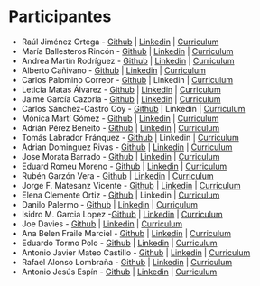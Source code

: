 # Participantes
* Raúl Jiménez Ortega - [Github](http://www.github.com/hhkaos) | [Linkedin](http://es.linkedin.com/in/jimenezortegaraul) | [Curriculum](https://hhkaos.github.io)
* María Ballesteros Rincón - [Github](http://www.github.com/Magadir) | [Linkedin](https://www.linkedin.com/in/mariaballesrin) | [Curriculum](https://magadir.github.io)
* Andrea Martín Rodríguez - [Github](http://www.github.com/anmaro13) | [Linkedin](http://es.linkedin.com/in/anmaro13) | [Curriculum](https://anmaro13.github.io)
* Alberto Cañivano - [Github](https://www.github.com/acanivano) | [Linkedin](https://es.linkedin.com/in/acanivano) | [Curriculum](https://acanivano.github.io)
* Carlos Palomino Correor - [Github](http://www.github.com/CarlosPalomino92) | Linkedin | [Curriculum](https://carlospalomino92.github.io/CV/index.html)
* Leticia Matas Álvarez - [Github](http://www.github.com/aicelm) | [Linkedin](http://es.linkedin.com/in/matasalvarezleticia) | [Curriculum](https://aicelm.github.io)
* Jaime García Cazorla - [Github](http://www.github.com/jaimegc91) | [Linkedin](https://www.linkedin.com/in/jaimegarc%C3%ADacazorla/) | [Curriculum](https://jaimegc91.github.io)
* Carlos Sánchez-Castro Coy - [Github](http://www.github.com/csanchezcastro) | Linkedin | [Curriculum](https://csanchezcastro.github.io)
* Mónica Martí Gómez - [Github](http://www.github.com/EmeSiete) | [Linkedin](https://es.linkedin.com/in/mónica-martí-879b4a73) | [Curriculum](https://EmeSiete.github.io)
* Adrián Pérez Beneito - [Github](http://www.github.com/AdriSolid) | [Linkedin](https://es.linkedin.com/in/adrián-pérez-beneito-414771a6) | [Curriculum](https://AdriSolid.github.io)
* Tomás Labrador Fránquez - [Github](https://github.com/labrador10) | Linkedin | [Curriculum](https://labrador10.github.io)
* Adrian Dominguez Rivas - [Github](http://www.github.com/adrianmasteresri93) | [Linkedin](https://es.linkedin.com/in/adrian-dominguez-rivas-5a923b138) | [Curriculum](https://adrianmastergis.github.io)
* Jose Morata Barrado - [Github](http://www.github.com/jammorata) | [Linkedin](https://es.linkedin.com/in/josé-antonio-morata-barrado-70304b11b) | [Curriculum](https://jammorata.github.io)
* Eduard Romeu Moreno - [Github](http://www.github.com/eduardgeo) | [Linkedin](https://www.linkedin.com/in/eduard-romeu-moreno-62274358/) | [Curriculum](https://eduardgeo.github.io)
* Rubén Garzón Vera - [Github](http://www.github.com/rubengarzonvera) | [Linkedin](http://es.linkedin.com/in/rubén-garzón-vera-a4154447) | [Curriculum](https://rubengarzonvera.github.io)
* Jorge F. Matesanz Vicente - [Github](http://www.github.com/JorgeTasio) | [Linkedin](https://www.linkedin.com/in/jorge-matesanz-vicente-13388249/) | [Curriculum](https://JorgeTasio.github.io)
* Elena Clemente Ortiz - [Github](http://www.github.com/ElenaClemente) | Linkedin | [Curriculum](https://ElenaClemente.github.io)
* Danilo Palermo - [Github](http://www.github.com/padanilo) | [Linkedin](https://es.linkedin.com/in/danilo-palermo-68344b109) | [Curriculum](https://padanilo.github.io)
* Isidro M. Garcia Lopez -[Github](https://github.com/Isidromgl) | [Linkedin](https://es.linkedin.com/in/isidromgl) | [Curriculum](https://isidromgl.github.io)
* Joe Davies - [Github](http://www.github.com/JoeWDavies) | [Linkedin](http://es.linkedin.com/in/JoeWDavies) | [Curriculum](https://JoeWDavies.github.io)
* Ana Belen Fraile Marciel - [Github](https://www.github.com/AnaBFraile) | [Linkedin](https://www.linkedin.com/in/ana-bel%C3%A9n-fraile-marciel-4a3084108/) | [Curriculum](https://AnaBFraile.github.io)
* Eduardo Tormo Polo - [Github](http://www.github.com/diuardet) | [Linkedin](http://es.linkedin.com/in/diuardet) | [Curriculum](https://diuardet.github.io)
* Antonio Javier Mateo Castillo - [Github](http://www.github.com/NerviMateo) | [Linkedin](https://es.linkedin.com/in/antonio-javier-mateo-castillo) | [Curriculum](https://NerviMateo.github.io)
* Rafael Alonso Lombraña - [Github](http://www.github.com/Rafael-Alonso) | [Linkedin](https://es.linkedin.com/in/rafael-alonso-lombraña-52aa63110) | [Curriculum](https://Rafael-Alonso.github.io)
* Antonio Jesús Espín - [Github](https://github.com/ajespin) | [Linkedin](https://es.linkedin.com/in/ajespin/es) | [Curriculum](https://ajespin.github.io)
